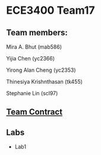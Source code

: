 # ECE3400 Team17
 
## Team members:
Mira A. Bhut (mab586)

Yijia Chen (yc2366)

Yirong Alan Cheng (yc2353)

Thinesiya Krishnthasan (tk455)

Stephanie Lin (scl97)




## [Team Contract](./team_contract.md)

## Labs 
* Lab1







